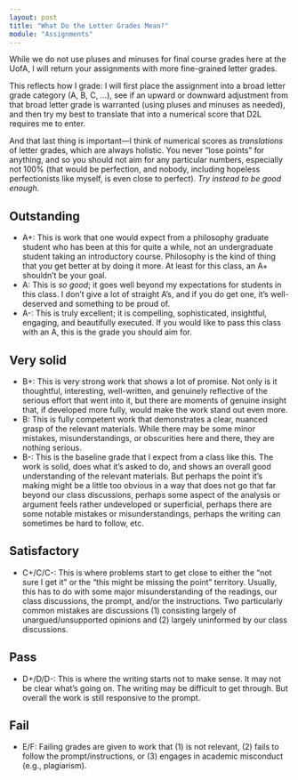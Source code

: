 ```yaml
---
layout: post
title: "What Do the Letter Grades Mean?"
module: "Assignments"
---
```


While we do not use pluses and minuses for final course grades here at the UofA, I will return your assignments with more fine-grained letter grades.

This reflects how I grade: I will first place the assignment into a broad letter grade category (A, B, C, …), see if an upward or downward adjustment from that broad letter grade is warranted (using pluses and minuses as needed), and then try my best to translate that into a numerical score that D2L requires me to enter.

And that last thing is important—I think of numerical scores as *translations* of letter grades, which are always holistic. You never “lose points” for anything, and so you should not aim for any particular numbers, especially not 100% (that would be perfection, and nobody, including hopeless perfectionists like myself, is even close to perfect). *Try instead to be good enough.*

## Outstanding

- A+: This is work that one would expect from a philosophy graduate student who has been at this for quite a while, not an undergraduate student taking an introductory course. Philosophy is the kind of thing that you get better at by doing it more. At least for this class, an A+ shouldn’t be your goal.
- A: This is *so good*; it goes well beyond my expectations for students in this class. I don’t give a lot of straight A’s, and if you do get one, it’s well-deserved and something to be proud of.
- A-: This is truly excellent; it is compelling, sophisticated, insightful, engaging, and beautifully executed. If you would like to pass this class with an A, this is the grade you should aim for.

## Very solid

- B+: This is very strong work that shows a lot of promise. Not only is it thoughtful, interesting, well-written, and genuinely reflective of the serious effort that went into it, but there are moments of genuine insight that, if developed more fully, would make the work stand out even more.
- B: This is fully competent work that demonstrates a clear, nuanced grasp of the relevant materials. While there may be some minor mistakes, misunderstandings, or obscurities here and there, they are nothing serious.
- B-: This is the baseline grade that I expect from a class like this. The work is solid, does what it’s asked to do, and shows an overall good understanding of the relevant materials. But perhaps the point it’s making might be a little too obvious in a way that does not go that far beyond our class discussions, perhaps some aspect of the analysis or argument feels rather undeveloped or superficial, perhaps there are some notable mistakes or misunderstandings, perhaps the writing can sometimes be hard to follow, etc.

## Satisfactory

- C+/C/C-: This is where problems start to get close to either the “not sure I get it” or the “this might be missing the point” territory. Usually, this has to do with some major misunderstanding of the readings, our class discussions, the prompt, and/or the instructions. Two particularly common mistakes are discussions (1) consisting largely of unargued/unsupported opinions and (2) largely uninformed by our class discussions.

## Pass

- D+/D/D-: This is where the writing starts not to make sense. It may not be clear what’s going on. The writing may be difficult to get through. But overall the work is still responsive to the prompt.

## Fail

- E/F: Failing grades are given to work that (1) is not relevant, (2) fails to follow the prompt/instructions, or (3) engages in academic misconduct (e.g., plagiarism).